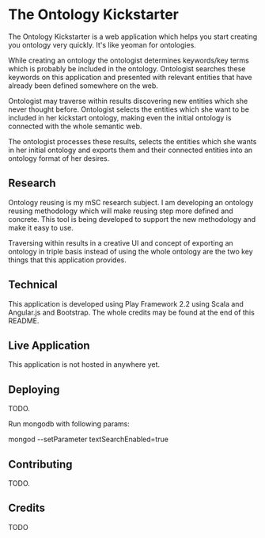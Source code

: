 # The Ontology Kickstarter

The Ontology Kickstarter is a web application which helps you start creating you ontology very quickly. It's like yeoman for ontologies.

While creating an ontology the ontologist determines keywords/key terms which is probably be included in the ontology. Ontologist searches these keywords on this application and presented with relevant entities that have already been defined somewhere on the web.

Ontologist may traverse within results discovering new entities which she never thought before. Ontologist selects the entities which she want to be included in her kickstart ontology, making even the initial ontology is connected with the whole semantic web.

The ontologist processes these results, selects the entities which she wants in her initial ontology and exports them and their connected entities into an ontology format of her desires.

## Research

Ontology reusing is my mSC research subject. I am developing an ontology reusing methodology which will make reusing step more defined and concrete. This tool is being developed to support the new methodology and make it easy to use.

Traversing within results in a creative UI and concept of exporting an ontology in triple basis instead of using the whole ontology are the two key things that this application provides.

## Technical

This application is developed using Play Framework 2.2 using Scala and Angular.js and Bootstrap. The whole credits may be found at the end of this README.

## Live Application

This application is not hosted in anywhere yet.

## Deploying

TODO.

Run mongodb with following params:

mongod --setParameter textSearchEnabled=true

## Contributing

TODO.

## Credits

TODO



